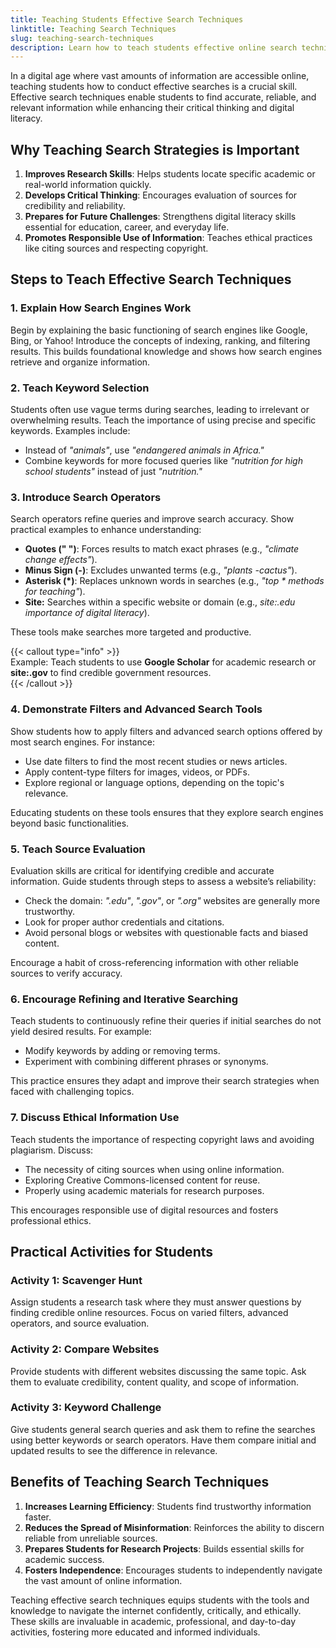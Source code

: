 ```yaml
---
title: Teaching Students Effective Search Techniques  
linktitle: Teaching Search Techniques  
slug: teaching-search-techniques  
description: Learn how to teach students effective online search techniques, including strategies for finding reliable and relevant information.  
---
```



In a digital age where vast amounts of information are accessible online, teaching students how to conduct effective searches is a crucial skill. Effective search techniques enable students to find accurate, reliable, and relevant information while enhancing their critical thinking and digital literacy.


## Why Teaching Search Strategies is Important

1. **Improves Research Skills**: Helps students locate specific academic or real-world information quickly.  
2. **Develops Critical Thinking**: Encourages evaluation of sources for credibility and reliability.  
3. **Prepares for Future Challenges**: Strengthens digital literacy skills essential for education, career, and everyday life.  
4. **Promotes Responsible Use of Information**: Teaches ethical practices like citing sources and respecting copyright.  


## Steps to Teach Effective Search Techniques  

### 1. **Explain How Search Engines Work**  
Begin by explaining the basic functioning of search engines like Google, Bing, or Yahoo! Introduce the concepts of indexing, ranking, and filtering results. This builds foundational knowledge and shows how search engines retrieve and organize information.  


### 2. **Teach Keyword Selection**  
Students often use vague terms during searches, leading to irrelevant or overwhelming results. Teach the importance of using precise and specific keywords. Examples include:  
- Instead of *"animals"*, use *"endangered animals in Africa."*  
- Combine keywords for more focused queries like *"nutrition for high school students"* instead of just *"nutrition."*  


### 3. **Introduce Search Operators**  
Search operators refine queries and improve search accuracy. Show practical examples to enhance understanding:  
- **Quotes (" ")**: Forces results to match exact phrases (e.g., *"climate change effects"*).  
- **Minus Sign (-)**: Excludes unwanted terms (e.g., *"plants -cactus"*).  
- **Asterisk (\*)**: Replaces unknown words in searches (e.g., *"top * methods for teaching"*).  
- **Site:** Searches within a specific website or domain (e.g., *site:.edu importance of digital literacy*).  

These tools make searches more targeted and productive.  

{{< callout type="info" >}}  
  Example: Teach students to use **Google Scholar** for academic research or **site:.gov** to find credible government resources.  
{{< /callout >}}  


### 4. **Demonstrate Filters and Advanced Search Tools**  
Show students how to apply filters and advanced search options offered by most search engines. For instance:  
- Use date filters to find the most recent studies or news articles.  
- Apply content-type filters for images, videos, or PDFs.  
- Explore regional or language options, depending on the topic's relevance.  

Educating students on these tools ensures that they explore search engines beyond basic functionalities.  


### 5. **Teach Source Evaluation**  
Evaluation skills are critical for identifying credible and accurate information. Guide students through steps to assess a website’s reliability:  
- Check the domain: *".edu"*, *".gov"*, or *".org"* websites are generally more trustworthy.  
- Look for proper author credentials and citations.  
- Avoid personal blogs or websites with questionable facts and biased content.  

Encourage a habit of cross-referencing information with other reliable sources to verify accuracy.  


### 6. **Encourage Refining and Iterative Searching**  
Teach students to continuously refine their queries if initial searches do not yield desired results. For example:  
- Modify keywords by adding or removing terms.  
- Experiment with combining different phrases or synonyms.  

This practice ensures they adapt and improve their search strategies when faced with challenging topics.  


### 7. **Discuss Ethical Information Use**  
Teach students the importance of respecting copyright laws and avoiding plagiarism. Discuss:  
- The necessity of citing sources when using online information.  
- Exploring Creative Commons-licensed content for reuse.  
- Properly using academic materials for research purposes.  

This encourages responsible use of digital resources and fosters professional ethics.  


## Practical Activities for Students  

### Activity 1: **Scavenger Hunt**  
Assign students a research task where they must answer questions by finding credible online resources. Focus on varied filters, advanced operators, and source evaluation.  

### Activity 2: **Compare Websites**  
Provide students with different websites discussing the same topic. Ask them to evaluate credibility, content quality, and scope of information.  

### Activity 3: **Keyword Challenge**  
Give students general search queries and ask them to refine the searches using better keywords or search operators. Have them compare initial and updated results to see the difference in relevance.  


## Benefits of Teaching Search Techniques  

1. **Increases Learning Efficiency**: Students find trustworthy information faster.  
2. **Reduces the Spread of Misinformation**: Reinforces the ability to discern reliable from unreliable sources.  
3. **Prepares Students for Research Projects**: Builds essential skills for academic success.  
4. **Fosters Independence**: Encourages students to independently navigate the vast amount of online information.  


Teaching effective search techniques equips students with the tools and knowledge to navigate the internet confidently, critically, and ethically. These skills are invaluable in academic, professional, and day-to-day activities, fostering more educated and informed individuals.